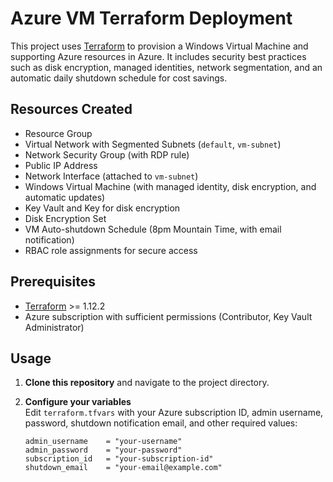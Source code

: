 # Azure VM Terraform Deployment

This project uses [Terraform](https://www.terraform.io/) to provision a Windows Virtual Machine and supporting Azure resources in Azure. It includes security best practices such as disk encryption, managed identities, network segmentation, and an automatic daily shutdown schedule for cost savings.

## Resources Created

- Resource Group
- Virtual Network with Segmented Subnets (`default`, `vm-subnet`)
- Network Security Group (with RDP rule)
- Public IP Address
- Network Interface (attached to `vm-subnet`)
- Windows Virtual Machine (with managed identity, disk encryption, and automatic updates)
- Key Vault and Key for disk encryption
- Disk Encryption Set
- VM Auto-shutdown Schedule (8pm Mountain Time, with email notification)
- RBAC role assignments for secure access

## Prerequisites

- [Terraform](https://learn.hashicorp.com/terraform/getting-started/install.html) >= 1.12.2
- Azure subscription with sufficient permissions (Contributor, Key Vault Administrator)

## Usage

1. **Clone this repository** and navigate to the project directory.

2. **Configure your variables**  
   Edit `terraform.tfvars` with your Azure subscription ID, admin username, password, shutdown notification email, and other required values:
   ```hcl
   admin_username    = "your-username"
   admin_password    = "your-password"
   subscription_id   = "your-subscription-id"
   shutdown_email    = "your-email@example.com"